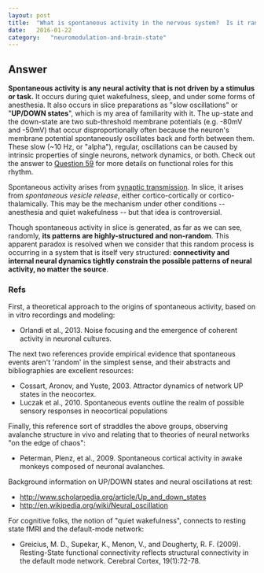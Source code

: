 ```yaml
---
layout: post
title:	"What is spontaneous activity in the nervous system?  Is it random?  What does it arise from?"
date:	2016-01-22
category:	"neuromodulation-and-brain-state"
---
```

## Answer

**Spontaneous activity is any neural activity that is not driven by a stimulus or task.** It occurs during quiet wakefulness, sleep, and under some forms of anesthesia. It also occurs in slice preparations as "slow oscillations" or "**UP/DOWN states**", which is my area of familiarity with it. The up-state and the down-state are two sub-threshold membrane potentials (e.g. -80mV and -50mV) that occur disproportionally often because the neuron's membrane potential spontaneously oscillates back and forth between them. These slow (~10 Hz, or "alpha"), regular, oscillations can be caused by intrinsic properties of single neurons, network dynamics, or both. Check out the answer to [Question 59]({{site.url}}{{site.baseurl}}/59) for more details on functional roles for this rhythm.

Spontaneous activity arises from [synaptic transmission]({{site.url}}{{site.baseurl}}/26). In slice, it arises from *spontaneous vesicle release*, either cortico-cortically or cortico-thalamically. This may be the mechanism under other conditions -- anesthesia and quiet wakefulness -- but that idea is controversial.

Though spontaneous activity in slice is generated, as far as we can see, randomly, **its patterns are highly-structured and non-random**. This apparent paradox is resolved when we consider that this random process is occurring in a system that is itself very structured: **connectivity and internal neural dynamics tightly constrain the possible patterns of neural activity, no matter the source**.

### Refs

First, a theoretical approach to the origins of spontaneous activity, based on in vitro recordings and modeling:

* Orlandi et al., 2013. Noise focusing and the emergence of coherent activity in neuronal cultures.

The next two references provide empirical evidence that spontaneous events aren't 'random' in the simplest sense, and their abstracts and bibliographies are excellent resources:

* Cossart, Aronov, and Yuste, 2003. Attractor dynamics of network UP states in the neocortex.
* Luczak et al., 2010. Spontaneous events outline the realm of possible sensory responses in neocortical populations

Finally, this reference sort of straddles the above groups, observing avalanche structure in vivo and relating that to theories of neural networks "on the edge of chaos":

* Peterman, Plenz, et al., 2009. Spontaneous cortical activity in awake monkeys composed of neuronal avalanches.

Background information on UP/DOWN states and neural oscillations at rest:

* http://www.scholarpedia.org/article/Up_and_down_states
* http://en.wikipedia.org/wiki/Neural_oscillation

For cognitive folks, the notion of "quiet wakefulness", connects to resting state fMRI and the default-mode network:

* Greicius, M. D., Supekar, K., Menon, V., and Dougherty, R. F. (2009). Resting-State functional connectivity reflects structural connectivity in the default mode network. Cerebral Cortex, 19(1):72-78.
